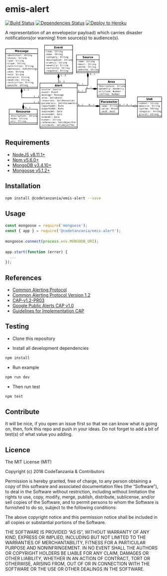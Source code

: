 # emis-alert

[![Build Status](https://travis-ci.org/CodeTanzania/emis-alert.svg?branch=develop)](https://travis-ci.org/CodeTanzania/emis-alert)
[![Dependencies Status](https://david-dm.org/CodeTanzania/emis-alert/status.svg?style=flat-square)](https://david-dm.org/CodeTanzania/emis-alert)
[![Deploy to Heroku](https://www.herokucdn.com/deploy/button.png)](https://heroku.com/deploy?template=https://github.com/CodeTanzania/emis-alert/tree/develop)

A representation of an envelope(or payload) which carries disaster notifications(or warning) from source(s) to audience(s).

![EMIS Alert Domain Model](https://raw.githubusercontent.com/CodeTanzania/emis-alert/develop/specifications/capv0.1.0.png)

## Requirements

- [NodeJS v8.11.1+](https://nodejs.org)
- [Npm v5.6.0+](https://www.npmjs.com/)
- [MongoDB v3.4.10+](https://www.mongodb.com/)
- [Mongoose v5.1.2+](https://github.com/Automattic/mongoose)

## Installation

```sh
npm install @codetanzania/emis-alert --save
```

## Usage

```js
const mongoose = require('mongoose');
const { app } = require('@codetanzania/emis-alert');

mongoose.connect(process.env.MONGODB_URI);

app.start(function (error) {
  ...
});
```

## References
- [Common Alerting Protocol](https://en.wikipedia.org/wiki/Common_Alerting_Protocol)
- [Common Alerting Protocol Version 1.2](http://docs.oasis-open.org/emergency/cap/v1.2/CAP-v1.2-os.html)
- [CAP-v1.2-PR03](http://docs.oasis-open.org/emergency/cap/v1.2/pr03/CAP-v1.2-PR03.pdf)
- [Google Public Alerts CAP v1.0](https://developers.google.com/public-alerts/reference/cap-google)
- [Guidelines for Implementation CAP](https://library.wmo.int/pmb_ged/wmo_1109_en.pdf)

## Testing

- Clone this repository

- Install all development dependencies

```sh
npm install
```

- Run example

```sh
npm run dev
```

- Then run test

```sh
npm test
```

## Contribute

It will be nice, if you open an issue first so that we can know what is going on, then, fork this repo and push in your ideas. Do not forget to add a bit of test(s) of what value you adding.

## Licence

The MIT License (MIT)

Copyright (c) 2018 CodeTanzania & Contributors

Permission is hereby granted, free of charge, to any person obtaining a copy of this software and associated documentation files (the “Software”), to deal in the Software without restriction, including without limitation the rights to use, copy, modify, merge, publish, distribute, sublicense, and/or sell copies of the Software, and to permit persons to whom the Software is furnished to do so, subject to the following conditions:

The above copyright notice and this permission notice shall be included in all copies or substantial portions of the Software.

THE SOFTWARE IS PROVIDED “AS IS”, WITHOUT WARRANTY OF ANY KIND, EXPRESS OR IMPLIED, INCLUDING BUT NOT LIMITED TO THE WARRANTIES OF MERCHANTABILITY, FITNESS FOR A PARTICULAR PURPOSE AND NONINFRINGEMENT. IN NO EVENT SHALL THE AUTHORS OR COPYRIGHT HOLDERS BE LIABLE FOR ANY CLAIM, DAMAGES OR OTHER LIABILITY, WHETHER IN AN ACTION OF CONTRACT, TORT OR OTHERWISE, ARISING FROM, OUT OF OR IN CONNECTION WITH THE SOFTWARE OR THE USE OR OTHER DEALINGS IN THE SOFTWARE.
